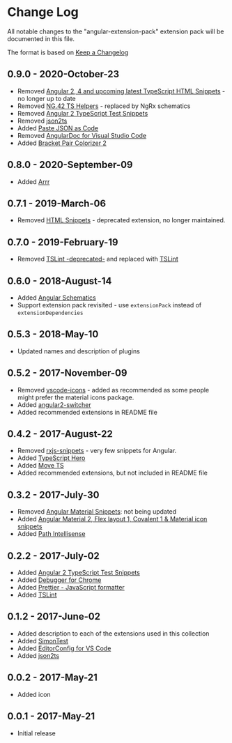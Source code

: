 # Change Log
All notable changes to the "angular-extension-pack" extension pack will be documented in this file.

The format is based on [Keep a Changelog](http://keepachangelog.com/en/1.0.0/)

## 0.9.0 - 2020-October-23
- Removed [Angular 2, 4 and upcoming latest TypeScript HTML Snippets](https://marketplace.visualstudio.com/items?itemName=UVBrain.Angular2) - no longer up to date
- Removed [NG.42 TS Helpers](https://marketplace.visualstudio.com/items?itemName=NG-42.ng-fortytwo-vscode-extension) - replaced by NgRx schematics
- Removed [Angular 2 TypeScript Test Snippets](https://marketplace.visualstudio.com/items?itemName=MarinhoBrandao.Angular2Tests)
- Removed [json2ts](https://marketplace.visualstudio.com/items?itemName=GregorBiswanger.json2ts)
- Added [Paste JSON as Code](https://marketplace.visualstudio.com/items?itemName=quicktype.quicktype)
- Removed [AngularDoc for Visual Studio Code](https://marketplace.visualstudio.com/items?itemName=AngularDoc.angulardoc-vscode)
- Added [Bracket Pair Colorizer 2](https://marketplace.visualstudio.com/items?itemName=CoenraadS.bracket-pair-colorizer-2)

## 0.8.0 - 2020-September-09
- Added [Arrr](https://marketplace.visualstudio.com/items?itemName=obenjiro.arrr)

## 0.7.1 - 2019-March-06
- Removed [HTML Snippets](https://marketplace.visualstudio.com/items?itemName=abusaidm.html-snippets) - deprecated extension, no longer maintained.

## 0.7.0 - 2019-February-19
- Removed [TSLint -deprecated-](https://marketplace.visualstudio.com/items?itemName=eg2.tslint) and replaced with [TSLint](https://marketplace.visualstudio.com/items?itemName=ms-vscode.vscode-typescript-tslint-plugin)

## 0.6.0 - 2018-August-14
- Added [Angular Schematics](https://marketplace.visualstudio.com/items?itemName=cyrilletuzi.angular-schematics)
- Support extension pack revisited - use `extensionPack` instead of `extensionDependencies`

## 0.5.3 - 2018-May-10
- Updated names and description of plugins

## 0.5.2 - 2017-November-09
- Removed [vscode-icons](https://marketplace.visualstudio.com/items?itemName=robertohuertasm.vscode-icons) - added as recommended as some people might prefer the material icons package.
- Added [angular2-switcher](https://marketplace.visualstudio.com/items?itemName=infinity1207.angular2-switcher)
- Added recommended extensions in README file

## 0.4.2 - 2017-August-22
- Removed [rxjs-snippets](https://marketplace.visualstudio.com/items?itemName=pkosta2006.rxjs-snippets) - very few snippets for Angular.
- Added [TypeScript Hero](https://marketplace.visualstudio.com/items?itemName=rbbit.typescript-hero)
- Added [Move TS](https://marketplace.visualstudio.com/items?itemName=stringham.move-ts)
- Added recommended extensions, but not included in README file

## 0.3.2 - 2017-July-30
- Removed [Angular Material Snippets](https://marketplace.visualstudio.com/items?itemName=4tron.angular-material-snippets): not being updated
- Added [Angular Material 2, Flex layout 1, Covalent 1 & Material icon snippets](https://marketplace.visualstudio.com/items?itemName=1tontech.angular-material)
- Added [Path Intellisense](https://marketplace.visualstudio.com/items?itemName=christian-kohler.path-intellisense)

## 0.2.2 - 2017-July-02
- Added [Angular 2 TypeScript Test Snippets](https://marketplace.visualstudio.com/items?itemName=MarinhoBrandao.Angular2Tests)
- Added [Debugger for Chrome](https://marketplace.visualstudio.com/items?itemName=msjsdiag.debugger-for-chrome)
- Added [Prettier - JavaScript formatter](https://marketplace.visualstudio.com/items?itemName=esbenp.prettier-vscode)
- Added  [TSLint](https://marketplace.visualstudio.com/items?itemName=eg2.tslint)

## 0.1.2 - 2017-June-02
- Added description to each of the extensions used in this collection
- Added [SimonTest](https://marketplace.visualstudio.com/items?itemName=SimonTest.simontest)
- Added [EditorConfig for VS Code](https://marketplace.visualstudio.com/items?itemName=EditorConfig.EditorConfig)
- Added [json2ts](https://marketplace.visualstudio.com/items?itemName=GregorBiswanger.json2ts)

## 0.0.2 - 2017-May-21
- Added icon

## 0.0.1 - 2017-May-21
- Initial release
